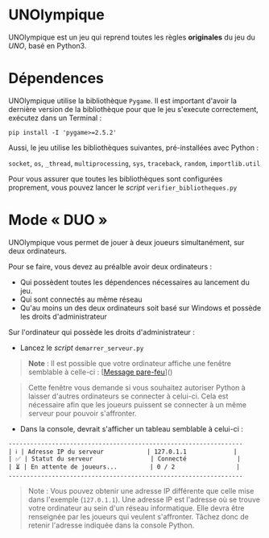 
# UNOlympique

UNOlympique est un jeu qui reprend toutes les règles **originales** du jeu du _UNO_, basé en Python3.


# Dépendences

UNOlympique utilise la bibliothèque `Pygame`.
Il est important d'avoir la dernière version de la bibliothèque pour que le jeu s'execute correctement, exécutez dans un Terminal :
```
pip install -I 'pygame>=2.5.2'
```
Aussi, le jeu utilise les bibliothèques suivantes, pré-installées avec Python : 

`socket`, `os`, `_thread`, `multiprocessing`, `sys`, `traceback`, `random`, `importlib.util`

Pour vous assurer que toutes les bibliothèques sont configurées proprement, vous pouvez lancer le *script* `verifier_bibliotheques.py`

# Mode « DUO »

UNOlympique vous permet de jouer à deux joueurs simultanément, sur deux ordinateurs.

Pour se faire, vous devez au préalble avoir deux ordinateurs :
- Qui possèdent toutes les dépendences nécessaires au lancement du jeu.
- Qui sont connectés au même réseau
- Qu'au moins un des deux ordinateurs soit basé sur Windows et possède les droits d'administrateur

Sur l'ordinateur qui possède les droits d'administrateur :
- Lancez le *script* `demarrer_serveur.py`
> **Note** : Il est possible que votre ordinateur affiche une fenêtre semblable à celle-ci :
[[Message pare-feu](https://www.informatiweb.net/images/tutoriels/Windows/configuration%20pare-feu/windows-10-11/1-programme/1-alerte-de-securite-windows-10.jpg)]()

> Cette fenêtre vous demande si vous souhaitez autoriser Python à laisser d'autres ordinateurs se connecter à celui-ci.
> Cela est nécessaire afin que les joueurs puissent se connecter à un même serveur pour pouvoir s'affronter.
- Dans la console, devrait s'afficher un tableau semblable à celui-ci :

```
-----------------------------------------------------------------
| ℹ️ | Adresse IP du serveur            | 127.0.1.1             |
| ✅ | Statut du serveur                | Connecté              |
| ⏳ | En attente de joueurs...         | 0 / 2                 |
-----------------------------------------------------------------
```
> Note : Vous pouvez obtenir une adresse IP différente que celle mise dans l'exemple (`127.0.1.1`).
Une adresse IP est l'adresse où se trouve votre ordinateur au sein d'un réseau informatique. Elle devra être renseignée par les joueurs qui veulent s'affronter. Tâchez donc de retenir l'adresse indiquée dans la console Python.
